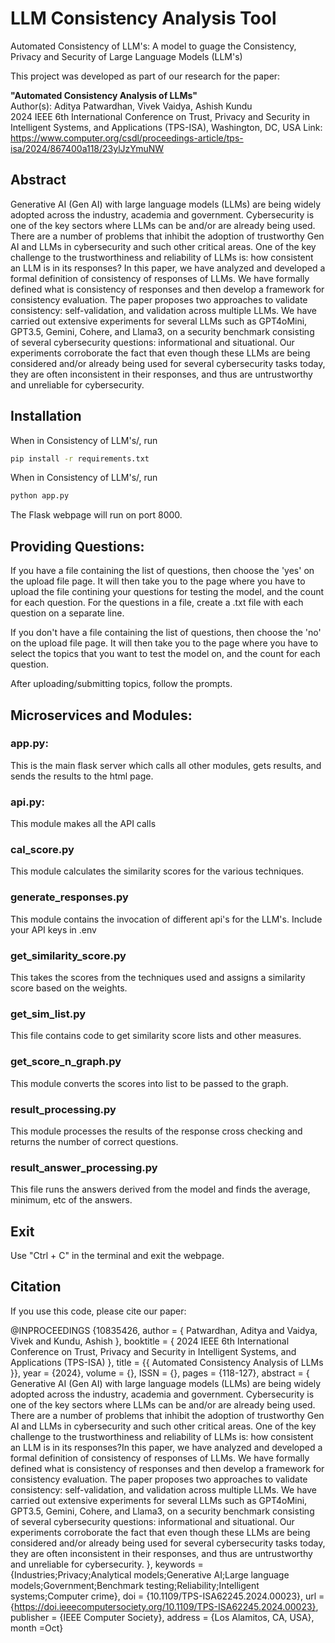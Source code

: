 # LLM Consistency Analysis Tool

Automated Consistency of LLM's: A model to guage the Consistency, Privacy and Security of Large Language Models (LLM's)

This project was developed as part of our research for the paper:

**"Automated Consistency Analysis of LLMs"**  
Author(s): Aditya Patwardhan, Vivek Vaidya, Ashish Kundu  
2024 IEEE 6th International Conference on Trust, Privacy and Security in Intelligent Systems, and Applications (TPS-ISA), Washington, DC, USA 
Link: https://www.computer.org/csdl/proceedings-article/tps-isa/2024/867400a118/23ylJzYmuNW

## Abstract
Generative AI (Gen AI) with large language models (LLMs) are being widely adopted across the industry, academia and government. Cybersecurity is one of the key sectors where LLMs can be and/or are already being used. There are a number of problems that inhibit the adoption of trustworthy Gen AI and LLMs in cybersecurity and such other critical areas. One of the key challenge to the trustworthiness and reliability of LLMs is: how consistent an LLM is in its responses?
In this paper, we have analyzed and developed a formal definition of consistency of responses of LLMs. We have formally defined what is consistency of responses and then develop a framework for consistency evaluation. The paper proposes two approaches to validate consistency: self-validation, and validation across multiple LLMs. We have carried out extensive experiments for several LLMs such as GPT4oMini, GPT3.5, Gemini, Cohere, and Llama3, on a security benchmark consisting of several cybersecurity questions: informational and situational. Our experiments corroborate the fact that even though these LLMs are being considered and/or already being used for several cybersecurity tasks today, they are often inconsistent in their responses, and thus are untrustworthy and unreliable for cybersecurity.


## Installation

When in Consistency of LLM's/, run

```bash
pip install -r requirements.txt
```

When in Consistency of LLM's/, run

```bash
python app.py
```

The Flask webpage will run on port 8000.

## Providing Questions:

If you have a file containing the list of questions, then choose the 'yes' on the upload file page. It will then take you to the page where you have to upload the file contining your questions for testing the model, and the count for each question.
For the questions in a file, create a .txt file with each question on a separate line.

If you don't have a file containing the list of questions, then choose the 'no' on the upload file page. It will then take you to the page where you have to select the topics that you want to test the model on, and the count for each question.

After uploading/submitting topics, follow the prompts.

## Microservices and Modules:

### app.py:

This is the main flask server which calls all other modules, gets results, and sends the results to the html page.

### api.py:

This module makes all the API calls

### cal_score.py

This module calculates the similarity scores for the various techniques.

### generate_responses.py

This module contains the invocation of different api's for the LLM's. Include your API keys in .env

### get_similarity_score.py

This takes the scores from the techniques used and assigns a similarity score based on the weights.

### get_sim_list.py

This file contains code to get similarity score lists and other measures.

### get_score_n_graph.py

This module converts the scores into list to be passed to the graph.

### result_processing.py

This module processes the results of the response cross checking and returns the number of correct questions.

### result_answer_processing.py

This file runs the answers derived from the model and finds the average, minimum, etc of the answers.

## Exit

Use "Ctrl + C" in the terminal and exit the webpage.


## Citation
If you use this code, please cite our paper:

@INPROCEEDINGS {10835426,
author = { Patwardhan, Aditya and Vaidya, Vivek and Kundu, Ashish },
booktitle = { 2024 IEEE 6th International Conference on Trust, Privacy and Security in Intelligent Systems, and Applications (TPS-ISA) },
title = {{ Automated Consistency Analysis of LLMs }},
year = {2024},
volume = {},
ISSN = {},
pages = {118-127},
abstract = { Generative AI (Gen AI) with large language models (LLMs) are being widely adopted across the industry, academia and government. Cybersecurity is one of the key sectors where LLMs can be and/or are already being used. There are a number of problems that inhibit the adoption of trustworthy Gen AI and LLMs in cybersecurity and such other critical areas. One of the key challenge to the trustworthiness and reliability of LLMs is: how consistent an LLM is in its responses?In this paper, we have analyzed and developed a formal definition of consistency of responses of LLMs. We have formally defined what is consistency of responses and then develop a framework for consistency evaluation. The paper proposes two approaches to validate consistency: self-validation, and validation across multiple LLMs. We have carried out extensive experiments for several LLMs such as GPT4oMini, GPT3.5, Gemini, Cohere, and Llama3, on a security benchmark consisting of several cybersecurity questions: informational and situational. Our experiments corroborate the fact that even though these LLMs are being considered and/or already being used for several cybersecurity tasks today, they are often inconsistent in their responses, and thus are untrustworthy and unreliable for cybersecurity. },
keywords = {Industries;Privacy;Analytical models;Generative AI;Large language models;Government;Benchmark testing;Reliability;Intelligent systems;Computer crime},
doi = {10.1109/TPS-ISA62245.2024.00023},
url = {https://doi.ieeecomputersociety.org/10.1109/TPS-ISA62245.2024.00023},
publisher = {IEEE Computer Society},
address = {Los Alamitos, CA, USA},
month =Oct}
